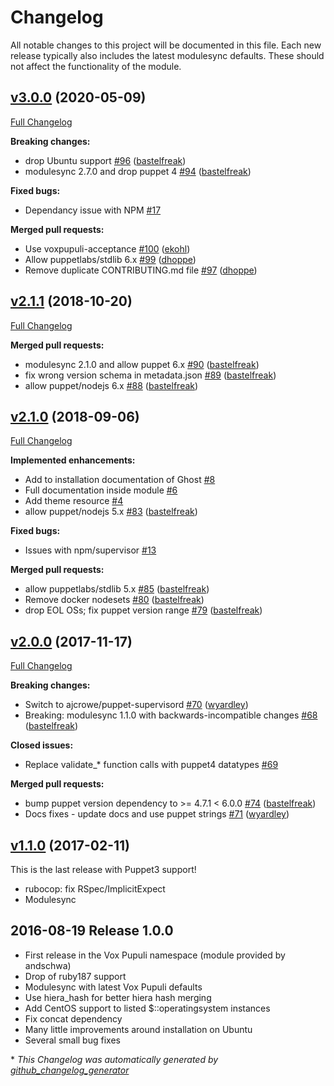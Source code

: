 # Changelog

All notable changes to this project will be documented in this file.
Each new release typically also includes the latest modulesync defaults.
These should not affect the functionality of the module.

## [v3.0.0](https://github.com/voxpupuli/puppet-ghost/tree/v3.0.0) (2020-05-09)

[Full Changelog](https://github.com/voxpupuli/puppet-ghost/compare/v2.1.1...v3.0.0)

**Breaking changes:**

- drop Ubuntu support [\#96](https://github.com/voxpupuli/puppet-ghost/pull/96) ([bastelfreak](https://github.com/bastelfreak))
- modulesync 2.7.0 and drop puppet 4 [\#94](https://github.com/voxpupuli/puppet-ghost/pull/94) ([bastelfreak](https://github.com/bastelfreak))

**Fixed bugs:**

- Dependancy issue with NPM [\#17](https://github.com/voxpupuli/puppet-ghost/issues/17)

**Merged pull requests:**

- Use voxpupuli-acceptance [\#100](https://github.com/voxpupuli/puppet-ghost/pull/100) ([ekohl](https://github.com/ekohl))
- Allow puppetlabs/stdlib 6.x [\#99](https://github.com/voxpupuli/puppet-ghost/pull/99) ([dhoppe](https://github.com/dhoppe))
- Remove duplicate CONTRIBUTING.md file [\#97](https://github.com/voxpupuli/puppet-ghost/pull/97) ([dhoppe](https://github.com/dhoppe))

## [v2.1.1](https://github.com/voxpupuli/puppet-ghost/tree/v2.1.1) (2018-10-20)

[Full Changelog](https://github.com/voxpupuli/puppet-ghost/compare/v2.1.0...v2.1.1)

**Merged pull requests:**

- modulesync 2.1.0 and allow puppet 6.x [\#90](https://github.com/voxpupuli/puppet-ghost/pull/90) ([bastelfreak](https://github.com/bastelfreak))
- fix wrong version schema in metadata.json [\#89](https://github.com/voxpupuli/puppet-ghost/pull/89) ([bastelfreak](https://github.com/bastelfreak))
- allow puppet/nodejs 6.x [\#88](https://github.com/voxpupuli/puppet-ghost/pull/88) ([bastelfreak](https://github.com/bastelfreak))

## [v2.1.0](https://github.com/voxpupuli/puppet-ghost/tree/v2.1.0) (2018-09-06)

[Full Changelog](https://github.com/voxpupuli/puppet-ghost/compare/v2.0.0...v2.1.0)

**Implemented enhancements:**

- Add to installation documentation of Ghost [\#8](https://github.com/voxpupuli/puppet-ghost/issues/8)
- Full documentation inside module [\#6](https://github.com/voxpupuli/puppet-ghost/issues/6)
- Add theme resource [\#4](https://github.com/voxpupuli/puppet-ghost/issues/4)
- allow puppet/nodejs 5.x [\#83](https://github.com/voxpupuli/puppet-ghost/pull/83) ([bastelfreak](https://github.com/bastelfreak))

**Fixed bugs:**

- Issues with npm/supervisor [\#13](https://github.com/voxpupuli/puppet-ghost/issues/13)

**Merged pull requests:**

- allow puppetlabs/stdlib 5.x [\#85](https://github.com/voxpupuli/puppet-ghost/pull/85) ([bastelfreak](https://github.com/bastelfreak))
- Remove docker nodesets [\#80](https://github.com/voxpupuli/puppet-ghost/pull/80) ([bastelfreak](https://github.com/bastelfreak))
- drop EOL OSs; fix puppet version range [\#79](https://github.com/voxpupuli/puppet-ghost/pull/79) ([bastelfreak](https://github.com/bastelfreak))

## [v2.0.0](https://github.com/voxpupuli/puppet-ghost/tree/v2.0.0) (2017-11-17)

[Full Changelog](https://github.com/voxpupuli/puppet-ghost/compare/v1.1.0...v2.0.0)

**Breaking changes:**

- Switch to ajcrowe/puppet-supervisord [\#70](https://github.com/voxpupuli/puppet-ghost/pull/70) ([wyardley](https://github.com/wyardley))
- Breaking: modulesync 1.1.0 with backwards-incompatible changes [\#68](https://github.com/voxpupuli/puppet-ghost/pull/68) ([bastelfreak](https://github.com/bastelfreak))

**Closed issues:**

- Replace validate\_\* function calls with puppet4 datatypes [\#69](https://github.com/voxpupuli/puppet-ghost/issues/69)

**Merged pull requests:**

- bump puppet version dependency to \>= 4.7.1 \< 6.0.0 [\#74](https://github.com/voxpupuli/puppet-ghost/pull/74) ([bastelfreak](https://github.com/bastelfreak))
- Docs fixes - update docs and use puppet strings [\#71](https://github.com/voxpupuli/puppet-ghost/pull/71) ([wyardley](https://github.com/wyardley))

## [v1.1.0](https://github.com/voxpupuli/puppet-ghost/tree/v1.1.0) (2017-02-11)

This is the last release with Puppet3 support!
* rubocop: fix RSpec/ImplicitExpect
* Modulesync

## 2016-08-19 Release 1.0.0

* First release in the Vox Pupuli namespace (module provided by andschwa)
* Drop of ruby187 support
* Modulesync with latest Vox Pupuli defaults
* Use hiera_hash for better hiera hash merging
* Add CentOS support to listed $::operatingsystem instances
* Fix concat dependency
* Many little improvements around installation on Ubuntu
* Several small bug fixes


\* *This Changelog was automatically generated by [github_changelog_generator](https://github.com/github-changelog-generator/github-changelog-generator)*
